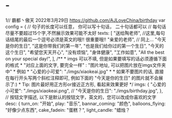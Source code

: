 # -
1// 霸都丶傲天 2022年3月29日 https://github.com/AJLoveChina/birthday
var config = {
    // 句子的长度可以任意， 你可以写十句话， 二十句话都可以
    // 每句话尽量不要超过15个字,不然展示效果可能不太好
    texts: [
        "送给陶老师",      //这里,每句话结尾的最后一个逗号必须是英文的哦!! 很重要哦!!
        "亲爱的老师",  // 同上...
        "今天是你的生日",
        "这是你带我们的第一年",
        "也是我们给你过的第一个生日",
        "今天的这个生日",
        "希望您天天开心",
        "没有烦恼",
        "身体健康",
        "工作如意",
        "All the best on your special day!",
    ],
    /**
     * imgs 可以不填, 但是如果要填写的话必须遵循下面的格式
     * "对应上面的文字, 要完全一样" : "图片地址, 可以把图片放在imgs文件夹中"
     * 例如
     * "心爱的小可爱": "./imgs/xiaokeai.jpg"
     *
     * 如果不要图片的话, 直接在每行开头写两个斜杠注释即可, 例如下面的 "今天是你的生日" 的图片就不会展示了:)
     * Tip: 图片最好用正方形or接近正方形, 看起来效果更好
     */
    imgs: {
        "心爱的小可爱": "./imgs/xiaokeai.png",
        // "今天是你的生日": "./imgs/birthday.jpg",
    },
    // 按钮文字描述, 以下是默认的按钮文字，英文的，您可以改成你喜欢的文字
    desc: {
        turn_on: "开始",
        play: "音乐",
        bannar_coming: "颜色",
        balloons_flying: "好像少点东西",
        cake_fadein: "蛋糕？",
        light_candle: "蜡烛？
